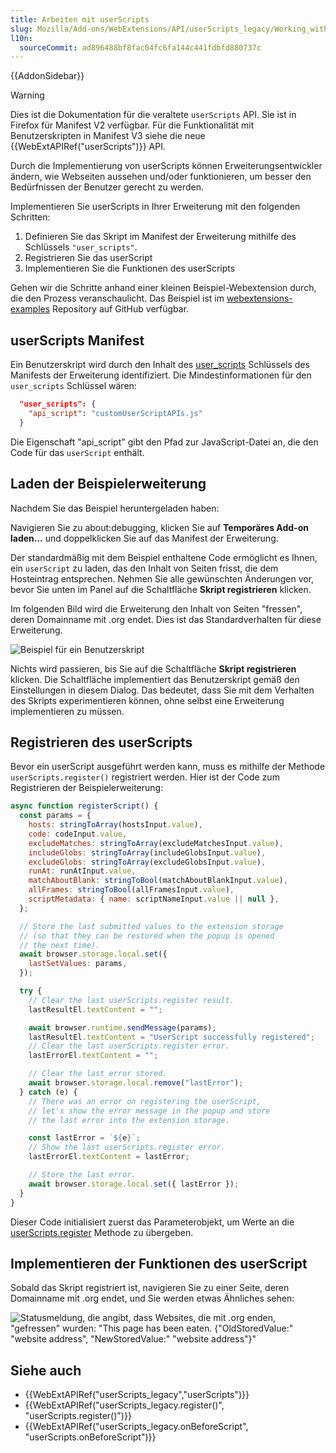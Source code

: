 ```yaml
---
title: Arbeiten mit userScripts
slug: Mozilla/Add-ons/WebExtensions/API/userScripts_legacy/Working_with_userScripts
l10n:
  sourceCommit: ad896488bf8fac04fc6fa144c441fdbfd880737c
---
```


{{AddonSidebar}}

> [!WARNING]
> Dies ist die Dokumentation für die veraltete `userScripts` API. Sie ist in Firefox für Manifest V2 verfügbar. Für die Funktionalität mit Benutzerskripten in Manifest V3 siehe die neue {{WebExtAPIRef("userScripts")}} API.

Durch die Implementierung von userScripts können Erweiterungsentwickler ändern, wie Webseiten aussehen und/oder funktionieren, um besser den Bedürfnissen der Benutzer gerecht zu werden.

Implementieren Sie userScripts in Ihrer Erweiterung mit den folgenden Schritten:

1. Definieren Sie das Skript im Manifest der Erweiterung mithilfe des Schlüssels `"user_scripts"`.
2. Registrieren Sie das userScript
3. Implementieren Sie die Funktionen des userScripts

Gehen wir die Schritte anhand einer kleinen Beispiel-Webextension durch, die den Prozess veranschaulicht. Das Beispiel ist im [webextensions-examples](https://github.com/mdn/webextensions-examples) Repository auf GitHub verfügbar.

## userScripts Manifest

Ein Benutzerskript wird durch den Inhalt des [user_scripts](/de/docs/Mozilla/Add-ons/WebExtensions/manifest.json/user_scripts) Schlüssels des Manifests der Erweiterung identifiziert. Die Mindestinformationen für den `user_scripts` Schlüssel wären:

```json
  "user_scripts": {
    "api_script": "customUserScriptAPIs.js"
  }
```

Die Eigenschaft "api_script" gibt den Pfad zur JavaScript-Datei an, die den Code für das `userScript` enthält.

## Laden der Beispielerweiterung

Nachdem Sie das Beispiel heruntergeladen haben:

Navigieren Sie zu about:debugging, klicken Sie auf **Temporäres Add-on laden…** und doppelklicken Sie auf das Manifest der Erweiterung.

Der standardmäßig mit dem Beispiel enthaltene Code ermöglicht es Ihnen, ein `userScript` zu laden, das den Inhalt von Seiten frisst, die dem Hosteintrag entsprechen. Nehmen Sie alle gewünschten Änderungen vor, bevor Sie unten im Panel auf die Schaltfläche **Skript registrieren** klicken.

Im folgenden Bild wird die Erweiterung den Inhalt von Seiten "fressen", deren Domainname mit .org endet. Dies ist das Standardverhalten für diese Erweiterung.

![Beispiel für ein Benutzerskript](userscriptexample.png)

Nichts wird passieren, bis Sie auf die Schaltfläche **Skript registrieren** klicken. Die Schaltfläche implementiert das Benutzerskript gemäß den Einstellungen in diesem Dialog. Das bedeutet, dass Sie mit dem Verhalten des Skripts experimentieren können, ohne selbst eine Erweiterung implementieren zu müssen.

## Registrieren des userScripts

Bevor ein userScript ausgeführt werden kann, muss es mithilfe der Methode `userScripts.register()` registriert werden. Hier ist der Code zum Registrieren der Beispielerweiterung:

```js
async function registerScript() {
  const params = {
    hosts: stringToArray(hostsInput.value),
    code: codeInput.value,
    excludeMatches: stringToArray(excludeMatchesInput.value),
    includeGlobs: stringToArray(includeGlobsInput.value),
    excludeGlobs: stringToArray(excludeGlobsInput.value),
    runAt: runAtInput.value,
    matchAboutBlank: stringToBool(matchAboutBlankInput.value),
    allFrames: stringToBool(allFramesInput.value),
    scriptMetadata: { name: scriptNameInput.value || null },
  };

  // Store the last submitted values to the extension storage
  // (so that they can be restored when the popup is opened
  // the next time).
  await browser.storage.local.set({
    lastSetValues: params,
  });

  try {
    // Clear the last userScripts.register result.
    lastResultEl.textContent = "";

    await browser.runtime.sendMessage(params);
    lastResultEl.textContent = "UserScript successfully registered";
    // Clear the last userScripts.register error.
    lastErrorEl.textContent = "";

    // Clear the last error stored.
    await browser.storage.local.remove("lastError");
  } catch (e) {
    // There was an error on registering the userScript,
    // let's show the error message in the popup and store
    // the last error into the extension storage.

    const lastError = `${e}`;
    // Show the last userScripts.register error.
    lastErrorEl.textContent = lastError;

    // Store the last error.
    await browser.storage.local.set({ lastError });
  }
}
```

Dieser Code initialisiert zuerst das Parameterobjekt, um Werte an die [userScripts.register](/de/docs/Mozilla/Add-ons/WebExtensions/API/userScripts/register) Methode zu übergeben.

## Implementieren der Funktionen des userScript

Sobald das Skript registriert ist, navigieren Sie zu einer Seite, deren Domainname mit .org endet, und Sie werden etwas Ähnliches sehen:

![Statusmeldung, die angibt, dass Websites, die mit .org enden, "gefressen" wurden: "This page has been eaten. {"OldStoredValue:" "website address", "NewStoredValue:" "website address"}"](user_script_in_action.png)

## Siehe auch

- {{WebExtAPIRef("userScripts_legacy","userScripts")}}
- {{WebExtAPIRef("userScripts_legacy.register()", "userScripts.register()")}}
- {{WebExtAPIRef("userScripts_legacy.onBeforeScript", "userScripts.onBeforeScript")}}

